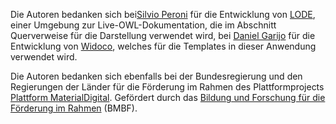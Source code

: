 Die Autoren bedanken sich bei[Silvio Peroni](http://www.essepuntato.it/) für die Entwicklung von [LODE](http://www.essepuntato.it/lode), einer Umgebung zur Live-OWL-Dokumentation, die im Abschnitt Querverweise für die Darstellung verwendet wird, bei [Daniel Garijo](https://w3id.org/people/dgarijo) für die Entwicklung von  [Widoco](https://github.com/dgarijo/Widoco), welches für die Templates in dieser Anwendung verwendet wird.

Die Autoren bedanken sich ebenfalls bei der Bundesregierung und den Regierungen der Länder für die Förderung im Rahmen des Plattformprojects [Plattform MaterialDigital](https://www.materialdigital.de/). Gefördert durch das  [Bildung und Forschung für die Förderung im Rahmen](https://www.bmbf.de/bmbf/en) (BMBF).